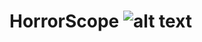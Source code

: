 # HorrorScope ![alt text](https://media.istockphoto.com/vectors/skull-and-crossbones-icon-on-white-background-vector-vector-id539681702?k=20&m=539681702&s=612x612&w=0&h=CWRAuCxpO1GuU8gujFzP7iKJdjgiDlxiBacakBx-jIY= "HorrorScope")